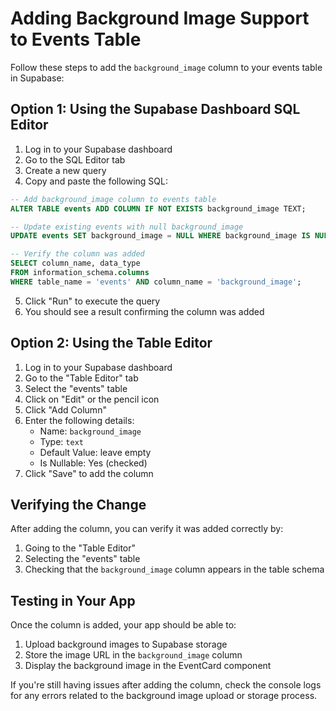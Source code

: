 # Adding Background Image Support to Events Table

Follow these steps to add the `background_image` column to your events table in Supabase:

## Option 1: Using the Supabase Dashboard SQL Editor

1. Log in to your Supabase dashboard
2. Go to the SQL Editor tab
3. Create a new query
4. Copy and paste the following SQL:

```sql
-- Add background_image column to events table
ALTER TABLE events ADD COLUMN IF NOT EXISTS background_image TEXT;

-- Update existing events with null background_image
UPDATE events SET background_image = NULL WHERE background_image IS NULL;

-- Verify the column was added
SELECT column_name, data_type 
FROM information_schema.columns 
WHERE table_name = 'events' AND column_name = 'background_image';
```

5. Click "Run" to execute the query
6. You should see a result confirming the column was added

## Option 2: Using the Table Editor

1. Log in to your Supabase dashboard
2. Go to the "Table Editor" tab
3. Select the "events" table
4. Click on "Edit" or the pencil icon
5. Click "Add Column"
6. Enter the following details:
   - Name: `background_image`
   - Type: `text`
   - Default Value: leave empty
   - Is Nullable: Yes (checked)
7. Click "Save" to add the column

## Verifying the Change

After adding the column, you can verify it was added correctly by:

1. Going to the "Table Editor"
2. Selecting the "events" table
3. Checking that the `background_image` column appears in the table schema

## Testing in Your App

Once the column is added, your app should be able to:
1. Upload background images to Supabase storage
2. Store the image URL in the `background_image` column
3. Display the background image in the EventCard component

If you're still having issues after adding the column, check the console logs for any errors related to the background image upload or storage process. 